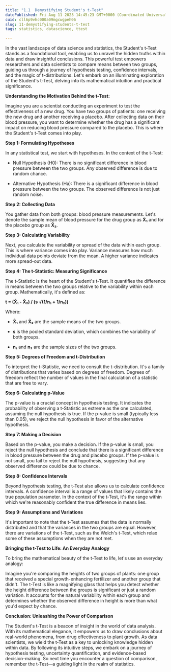 ```yaml
---
title: "1.1  Demystifying Student's t-Test"
datePublished: Fri Aug 11 2023 14:45:23 GMT+0000 (Coordinated Universal Time)
cuid: cll6p9vhc000a09mgcwgpeh06
slug: 11-demystifying-students-t-test
tags: statistics, datascience, ttest

---
```


In the vast landscape of data science and statistics, the Student's t-Test stands as a foundational tool, enabling us to unravel the hidden truths within data and draw insightful conclusions. This powerful test empowers researchers and data scientists to compare means between two groups, guiding us through a journey of hypothesis testing, confidence intervals, and the magic of t-distributions. Let's embark on an illuminating exploration of the Student's t-Test, delving into its mathematical intuition and practical significance.

**Understanding the Motivation Behind the t-Test:**

Imagine you are a scientist conducting an experiment to test the effectiveness of a new drug. You have two groups of patients: one receiving the new drug and another receiving a placebo. After collecting data on their blood pressure, you want to determine whether the drug has a significant impact on reducing blood pressure compared to the placebo. This is where the Student's t-Test comes into play.

**Step 1: Formulating Hypotheses**

In any statistical test, we start with hypotheses. In the context of the t-Test:

* Null Hypothesis (H0): There is no significant difference in blood pressure between the two groups. Any observed difference is due to random chance.
    
* Alternative Hypothesis (Ha): There is a significant difference in blood pressure between the two groups. The observed difference is not just random noise.
    

**Step 2: Collecting Data**

You gather data from both groups: blood pressure measurements. Let's denote the sample mean of blood pressure for the drug group as **X̄₁** and for the placebo group as **X̄₂**.

**Step 3: Calculating Variability**

Next, you calculate the variability or spread of the data within each group. This is where variance comes into play. Variance measures how much individual data points deviate from the mean. A higher variance indicates more spread-out data.

**Step 4: The t-Statistic: Measuring Significance**

The t-Statistic is the heart of the Student's t-Test. It quantifies the difference in means between the two groups relative to the variability within each group. Mathematically, it's defined as:

**t = (X̄₁ - X̄₂) / (s √(1/n₁ + 1/n₂))**

Where:

* **X̄₁** and **X̄₂** are the sample means of the two groups.
    
* **s** is the pooled standard deviation, which combines the variability of both groups.
    
* **n₁** and **n₂** are the sample sizes of the two groups.
    

**Step 5: Degrees of Freedom and t-Distribution**

To interpret the t-Statistic, we need to consult the t-distribution. It's a family of distributions that varies based on degrees of freedom. Degrees of freedom reflect the number of values in the final calculation of a statistic that are free to vary.

**Step 6: Calculating p-Value**

The p-value is a crucial concept in hypothesis testing. It indicates the probability of observing a t-Statistic as extreme as the one calculated, assuming the null hypothesis is true. If the p-value is small (typically less than 0.05), we reject the null hypothesis in favor of the alternative hypothesis.

**Step 7: Making a Decision**

Based on the p-value, you make a decision. If the p-value is small, you reject the null hypothesis and conclude that there is a significant difference in blood pressure between the drug and placebo groups. If the p-value is not small, you fail to reject the null hypothesis, suggesting that any observed difference could be due to chance.

**Step 8: Confidence Intervals**

Beyond hypothesis testing, the t-Test also allows us to calculate confidence intervals. A confidence interval is a range of values that likely contains the true population parameter. In the context of the t-Test, it's the range within which we're reasonably confident the true difference in means lies.

**Step 9: Assumptions and Variations**

It's important to note that the t-Test assumes that the data is normally distributed and that the variances in the two groups are equal. However, there are variations of the t-Test, such as the Welch's t-Test, which relax some of these assumptions when they are not met.

**Bringing the t-Test to Life: An Everyday Analogy**

To bring the mathematical beauty of the t-Test to life, let's use an everyday analogy:

Imagine you're comparing the heights of two groups of plants: one group that received a special growth-enhancing fertilizer and another group that didn't. The t-Test is like a magnifying glass that helps you detect whether the height difference between the groups is significant or just a random variation. It accounts for the natural variability within each group and determines whether the observed difference in height is more than what you'd expect by chance.

**Conclusion: Unleashing the Power of Comparison**

The Student's t-Test is a beacon of insight in the world of data analysis. With its mathematical elegance, it empowers us to draw conclusions about real-world phenomena, from drug effectiveness to plant growth. As data scientists, we wield the t-Test as a key to unlocking knowledge hidden within data. By following its intuitive steps, we embark on a journey of hypothesis testing, uncertainty quantification, and evidence-based decision-making. So next time you encounter a question of comparison, remember the t-Test—a guiding light in the realm of statistics.